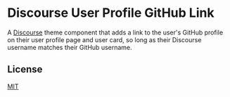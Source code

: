# Discourse User Profile GitHub Link

A [Discourse][discourse] theme component that adds a link to the user's GitHub profile on their user profile page and user card, so long as their Discourse username matches their GitHub username.

[discourse]: https://www.discourse.org

## License

[MIT](LICENSE.md)
